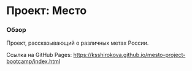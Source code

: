 # Проект: Место

### Обзор

Проект, рассказывающий о различных метах России.


Ссылка на GitHub Pages: https://ksshirokova.github.io/mesto-project-bootcamp/index.html
